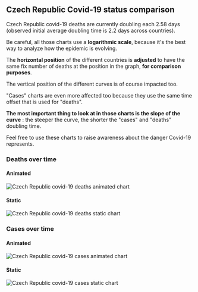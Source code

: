 ## Czech Republic Covid-19 status comparison 

Czech Republic covid-19 deaths are currently doubling each 2.58 days (observed initial average doubling time is 2.2 days across countries).



Be careful, all those charts use a **logarithmic scale**, because it's the best way to analyze how the epidemic is evolving.
 
The **horizontal position** of the different countries is **adjusted** to have the same fix number of deaths at the position in the graph, **for comparison purposes**.

The vertical position of the different curves is of course impacted too.

"Cases" charts are even more affected too because they use the same time offset that is used for "deaths".

**The most important thing to look at in those charts is the slope of the curve** : the steeper the curve, the shorter the "cases" and "deaths" doubling time.

Feel free to use these charts to raise awareness about the danger Covid-19 represents. 


 
### Deaths over time
 
#### Animated
![Czech Republic covid-19 deaths animated chart](https://raw.githubusercontent.com/madlag/coronavirus_study/master/notebooks/graphs/2020-04-02/countries/Czech_Republic/2020-04-02_Czech_Republic_deaths.gif "Czech Republic covid-19 deaths animated chart")   
 
#### Static
![Czech Republic covid-19 deaths static chart](https://raw.githubusercontent.com/madlag/coronavirus_study/master/notebooks/graphs/2020-04-02/countries/Czech_Republic/2020-04-02_Czech_Republic_deaths.png "Czech Republic covid-19 deaths static chart")   

 
### Cases over time
 
#### Animated
![Czech Republic covid-19 cases animated chart](https://raw.githubusercontent.com/madlag/coronavirus_study/master/notebooks/graphs/2020-04-02/countries/Czech_Republic/2020-04-02_Czech_Republic_cases.gif "Czech Republic covid-19 cases animated chart")   
 
#### Static
![Czech Republic covid-19 cases static chart](https://raw.githubusercontent.com/madlag/coronavirus_study/master/notebooks/graphs/2020-04-02/countries/Czech_Republic/2020-04-02_Czech_Republic_cases.png "Czech Republic covid-19 cases static chart")   

